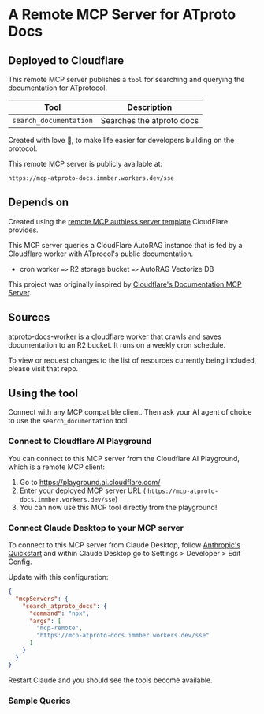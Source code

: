 # A Remote MCP Server for ATproto Docs 
## Deployed to Cloudflare 


This remote MCP server publishes a `tool` for searching and querying the documentation for ATprotocol.

| Tool                   | Description             |
|------------------------|-------------------------|
| `search_documentation` | Searches the atproto docs |


Created with love 💙, to make life easier for developers building on the protocol. 

This remote MCP server is publicly available at: 
```
https://mcp-atproto-docs.immber.workers.dev/sse
```

## Depends on

Created using the [remote MCP authless server template](https://github.com/cloudflare/ai/tree/main/demos/remote-mcp-authless) CloudFlare provides. 

This MCP server queries a CloudFlare AutoRAG instance that is fed by a Cloudflare worker with ATprocol's public documentation. 
* cron worker `=>`  R2 storage bucket `=>`  AutoRAG  Vectorize DB
  

This project was originally inspired by [Cloudflare's Documentation MCP Server](https://github.com/cloudflare/mcp-server-cloudflare/tree/main/apps/docs-vectorize). 


## Sources

[atproto-docs-worker](https://github.com/immber/atproto-docs-worker) is a cloudflare worker that crawls and saves documentation to an R2 bucket. It runs on a weekly cron schedule. 

To view or request changes to the list of resources currently being included, please visit that repo.  

## Using the tool
Connect with any MCP compatible client. Then ask your AI agent of choice to use the `search_documentation` tool. 

### Connect to Cloudflare AI Playground

You can connect to this MCP server from the Cloudflare AI Playground, which is a remote MCP client:

1. Go to https://playground.ai.cloudflare.com/
2. Enter your deployed MCP server URL ( `https://mcp-atproto-docs.immber.workers.dev/sse`)
3. You can now use this MCP tool directly from the playground!

### Connect Claude Desktop to your MCP server

To connect to this MCP server from Claude Desktop, follow [Anthropic's Quickstart](https://modelcontextprotocol.io/quickstart/user) and within Claude Desktop go to Settings > Developer > Edit Config.

Update with this configuration:

```json
{
  "mcpServers": {
    "search_atproto_docs": {
      "command": "npx",
      "args": [
        "mcp-remote",
        "https://mcp-atproto-docs.immber.workers.dev/sse"
      ]
    }
  }
}
```

Restart Claude and you should see the tools become available. 

### Sample Queries
